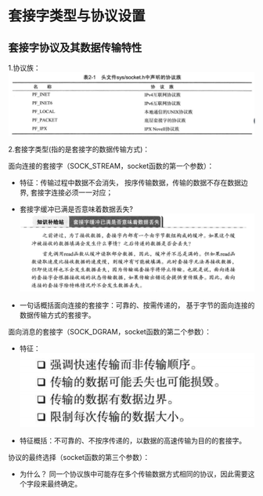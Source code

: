 # 套接字类型与协议设置

## 套接字协议及其数据传输特性

1.协议族：
![协议族](协议族.png)

2.套接字类型(指的是套接字的数据传输方式)：

 面向连接的套接字（SOCK_STREAM，socket函数的第一个参数）：
    
   - 特征：传输过程中数据不会消失，
    按序传输数据，传输的数据不存在数据边界,
    套接字连接必须一一对应；
    
   - 套接字缓冲已满是否意味着数据丢失?
    ![套接字缓冲已满是否意味着数据丢失](套接字缓冲已满是否意味着数据丢失.png)
    
   - 一句话概括面向连接的套接字：可靠的、按需传递的，
    基于字节的面向连接的数据传输方式的套接字。
    
 面向消息的套接字（SOCK_DGRAM，socket函数的第二个参数）：
    
   - 特征：
   ![面向消息的套接字特征](面向消息的套接字特征.png)
   
   - 特征概括：不可靠的、不按序传递的，以数据的高速传输为目的的套接字。
   
 协议的最终选择（socket函数的第三个参数）：
   
   - 为什么？
   同一个协议族中可能存在多个传输数据方式相同的协议，因此需要这个字段来最终确定。
   
    
    
    
